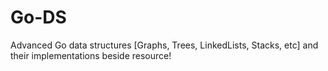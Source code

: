 # Go-DS
Advanced Go data structures [Graphs, Trees, LinkedLists, Stacks, etc] and their implementations beside resource!

